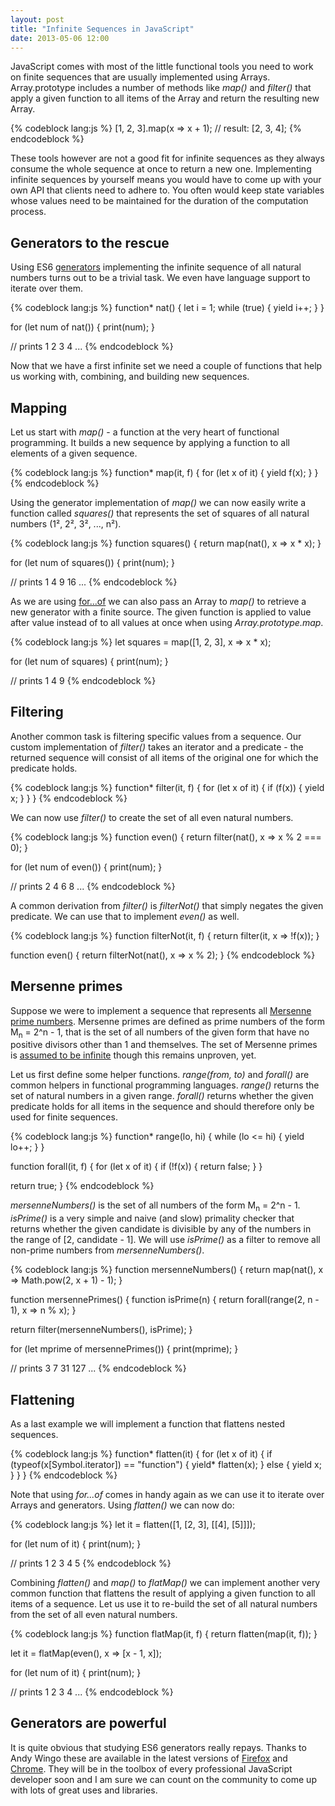 ```yaml
---
layout: post
title: "Infinite Sequences in JavaScript"
date: 2013-05-06 12:00
---
```


JavaScript comes with most of the little functional tools you need to work on
finite sequences that are usually implemented using Arrays. Array.prototype
includes a number of methods like *map()* and *filter()* that apply a given
function to all items of the Array and return the resulting new Array.

{% codeblock lang:js %}
[1, 2, 3].map(x => x + 1); // result: [2, 3, 4];
{% endcodeblock %}

These tools however are not a good fit for infinite sequences as they always
consume the whole sequence at once to return a new one. Implementing infinite
sequences by yourself means you would have to come up with your own API that
clients need to adhere to. You often would keep state variables whose values
need to be maintained for the duration of the computation process.

## Generators to the rescue

Using ES6
[generators](http://wiki.ecmascript.org/doku.php?id=harmony:generators)
implementing the infinite sequence of all natural numbers turns out to be a
trivial task. We even have language support to iterate over them.

{% codeblock lang:js %}
function* nat() {
  let i = 1;
  while (true) {
    yield i++;
  }
}

for (let num of nat()) {
  print(num);
}

// prints 1 2 3 4 ...
{% endcodeblock %}

Now that we have a first infinite set we need a couple of functions that help us
working with, combining, and building new sequences.

## Mapping

Let us start with *map()* - a function at the very heart of functional
programming. It builds a new sequence by applying a function to all elements of
a given sequence.

{% codeblock lang:js %}
function* map(it, f) {
  for (let x of it) {
    yield f(x);
  }
}
{% endcodeblock %}

Using the generator implementation of *map()* we can now easily write a function
called *squares()* that represents the set of squares of all natural numbers
(1², 2², 3², ..., n²).

{% codeblock lang:js %}
function squares() {
  return map(nat(), x => x * x);
}

for (let num of squares()) {
  print(num);
}

// prints 1 4 9 16 ...
{% endcodeblock %}

As we are using
[for...of](https://developer.mozilla.org/en-US/docs/JavaScript/Reference/Statements/for...of)
we can also pass an Array to *map()* to retrieve a new generator with a finite
source. The given function is applied to value after value instead of to all
values at once when using *Array.prototype.map*.

{% codeblock lang:js %}
let squares = map([1, 2, 3], x => x * x);

for (let num of squares) {
  print(num);
}

// prints 1 4 9
{% endcodeblock %}

## Filtering

Another common task is filtering specific values from a sequence. Our custom
implementation of *filter()* takes an iterator and a predicate - the returned
sequence will consist of all items of the original one for which the predicate
holds.

{% codeblock lang:js %}
function* filter(it, f) {
  for (let x of it) {
    if (f(x)) {
      yield x;
    }
  }
}
{% endcodeblock %}

We can now use *filter()* to create the set of all even natural numbers.

{% codeblock lang:js %}
function even() {
  return filter(nat(), x => x % 2 === 0);
}

for (let num of even()) {
  print(num);
}

// prints 2 4 6 8 ...
{% endcodeblock %}

A common derivation from *filter()* is *filterNot()* that simply negates the
given predicate. We can use that to implement *even()* as well.

{% codeblock lang:js %}
function filterNot(it, f) {
  return filter(it, x => !f(x));
}

function even() {
  return filterNot(nat(), x => x % 2);
}
{% endcodeblock %}

## Mersenne primes

Suppose we were to implement a sequence that represents all
[Mersenne prime numbers](https://en.wikipedia.org/wiki/Mersenne_prime).
Mersenne primes are defined as prime numbers of the form M<sub>n</sub> = 2^n - 1,
that is the set of all numbers of the given form that have no positive divisors
other than 1 and themselves. The set of Mersenne primes is
[assumed to be infinite](https://en.wikipedia.org/wiki/Lenstra%E2%80%93Pomerance%E2%80%93Wagstaff_conjecture)
though this remains unproven, yet.


Let us first define some helper functions. *range(from, to)* and *forall()* are
common helpers in functional programming languages. *range()* returns the set of
natural numbers in a given range. *forall()* returns whether the given predicate
holds for all items in the sequence and should therefore only be used for finite
sequences.

{% codeblock lang:js %}
function* range(lo, hi) {
  while (lo <= hi) {
    yield lo++;
  }
}

function forall(it, f) {
  for (let x of it) {
    if (!f(x)) {
      return false;
    }
  }

  return true;
}
{% endcodeblock %}

*mersenneNumbers()* is the set of all numbers of the form M<sub>n</sub> = 2^n - 1.
*isPrime()* is a very simple and naive (and slow) primality checker that returns
whether the given candidate is divisible by any of the numbers in the range of
[2, candidate - 1]. We will use *isPrime()* as a filter to remove all non-prime
numbers from *mersenneNumbers()*.

{% codeblock lang:js %}
function mersenneNumbers() {
  return map(nat(), x => Math.pow(2, x + 1) - 1);
}

function mersennePrimes() {
  function isPrime(n) {
    return forall(range(2, n - 1), x => n % x);
  }

  return filter(mersenneNumbers(), isPrime);
}

for (let mprime of mersennePrimes()) {
  print(mprime);
}

// prints 3 7 31 127 ...
{% endcodeblock %}

## Flattening

As a last example we will implement a function that flattens nested sequences.

{% codeblock lang:js %}
function* flatten(it) {
  for (let x of it) {
    if (typeof(x[Symbol.iterator]) == "function") {
      yield* flatten(x);
    } else {
      yield x;
    }
  }
}
{% endcodeblock %}

Note that using *for...of* comes in handy again as we can use it to iterate
over Arrays and generators. Using *flatten()* we can now do:

{% codeblock lang:js %}
let it = flatten([1, [2, 3], [[4], [5]]]);

for (let num of it) {
  print(num);
}

// prints 1 2 3 4 5
{% endcodeblock %}

Combining *flatten()* and *map()* to *flatMap()* we can implement another very
common function that flattens the result of applying a given function to all
items of a sequence. Let us use it to re-build the set of all natural numbers
from the set of all even natural numbers.

{% codeblock lang:js %}
function flatMap(it, f) {
  return flatten(map(it, f));
}

let it = flatMap(even(), x => [x - 1, x]);

for (let num of it) {
  print(num);
}

// prints 1 2 3 4 ...
{% endcodeblock %}

## Generators are powerful

It is quite obvious that studying ES6 generators really repays. Thanks to Andy
Wingo these are available in the latest versions of
[Firefox](http://wingolog.org/archives/2013/10/07/es6-generators-and-iteration-in-spidermonkey) and
[Chrome](http://wingolog.org/archives/2013/05/08/generators-in-v8). They will be
in the toolbox of every professional JavaScript developer soon and I am sure we
can count on the community to come up with lots of great uses and libraries.
